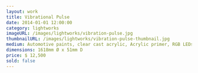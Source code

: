 ```yaml
---
layout: work
title: Vibrational Pulse
date: 2014-01-01 12:00:00
category: lightworks
imageURL: /images/lightworks/vibration-pulse.jpg
thumbnailURL: /images/lightworks/vibration-pulse-thumbnail.jpg
medium: Automotive paints, clear cast acrylic, Acrylic primer, RGB LEDs, 12v Power supply, custom board and flexi ply, electrical cable, 240v plug
dimensions: 1618mm Ø x 51mm D
price: $ 12,500
sold: false
---
```

